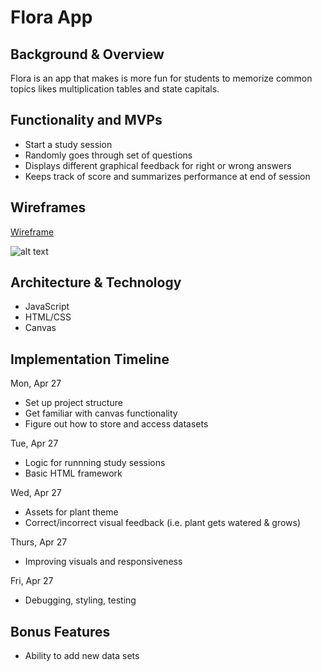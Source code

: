 # Flora App

## Background & Overview
Flora is an app that makes is more fun for students to memorize common topics likes multiplication tables and state capitals.

## Functionality and MVPs
* Start a study session
* Randomly goes through set of questions
* Displays different graphical feedback for right or wrong answers
* Keeps track of score and summarizes performance at end of session

## Wireframes
[Wireframe](https://docs.google.com/drawings/d/1joKHFN_FIDnE_uoJU1zytr5TuA8wB_vjO2VyypMc75A/edit)


![alt text](https://github.com/amandayhuang/js-app/blob/master/src/images/wireframe.png "Flora Wireframe")

## Architecture & Technology
* JavaScript
* HTML/CSS
* Canvas

## Implementation Timeline
Mon, Apr 27
* Set up project structure
* Get familiar with canvas functionality
* Figure out how to store and access datasets

Tue, Apr 27
* Logic for runnning study sessions
* Basic HTML framework

Wed, Apr 27
* Assets for plant theme
* Correct/incorrect visual feedback (i.e. plant gets watered & grows)

Thurs, Apr 27
* Improving visuals and responsiveness

Fri, Apr 27
* Debugging, styling, testing

## Bonus Features
* Ability to add new data sets
